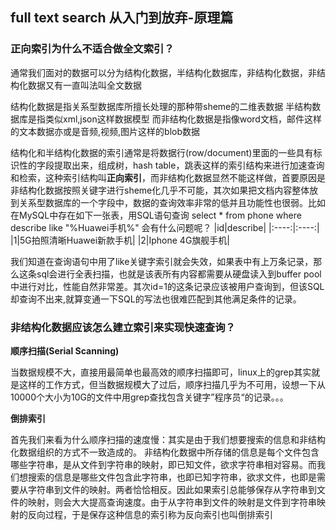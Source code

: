## full text search 从入门到放弃-原理篇

### 正向索引为什么不适合做全文索引？
   通常我们面对的数据可以分为结构化数据，半结构化数据库，非结构化数据，非结构化数据又有一直叫法叫全文数据

   结构化数据是指关系型数据库所擅长处理的那种带sheme的二维表数据
   半结构数据库是指类似xml,json这样数据模型
   而非结构化数据是指像word文档，邮件这样的文本数据亦或是音频,视频,图片这样的blob数据

   结构化和半结构化数据的索引通常是将数据行(row/document)里面的一些具有标识性的字段提取出来，组成树，hash table，跳表这样的索引结构来进行加速查询和检索，这种索引结构叫**正向索引**，而非结构化数据显然不能这样做，首要原因是非结构化数据按照关键字进行sheme化几乎不可能，其次如果把文档内容整体放到关系型数据库的一个字段中，数据的查询效率非常的低并且功能性也很弱。比如在MySQL中存在如下一张表，用SQL语句查询 select * from phone where describe like "%Huawei手机%" 会有什么问题呢？
   |id|describe|
   |:----:|:----:|
   |1|5G拍照清晰Huawei新款手机|
   |2|Iphone 4G旗舰手机|

   我们知道在查询语句中用了like关键字索引就会失效，如果表中有上万条记录，那么这条sql会进行全表扫描，也就是该表所有内容都需要从硬盘读入到buffer pool中进行对比，性能自然非常差。其次id=1的这条记录应该被用户查询到，但该SQL却查询不出来,就算变通一下SQL的写法也很难匹配到其他满足条件的记录。

### 非结构化数据应该怎么建立索引来实现快速查询？

   **顺序扫描(Serial Scanning)**

   当数据规模不大，直接用最简单也最高效的顺序扫描即可，linux上的grep其实就是这样的工作方式，但当数据规模大了过后，顺序扫描几乎为不可用，设想一下从10000个大小为10G的文件中用grep查找包含关键字”程序员“的记录。。。
   
   **倒排索引**

首先我们来看为什么顺序扫描的速度慢：其实是由于我们想要搜索的信息和非结构化数据组织的方式不一致造成的。
非结构化数据中所存储的信息是每个文件包含哪些字符串，是从文件到字符串的映射，即已知文件，欲求字符串相对容易。而我们想搜索的信息是哪些文件包含此字符串，也即已知字符串，欲求文件，也即是需要从字符串到文件的映射。两者恰恰相反。因此如果索引总能够保存从字符串到文件的映射，则会大大提高查询速度。由于从字符串到文件的映射是文件到字符串映射的反向过程，于是保存这种信息的索引称为反向索引也叫倒排索引








